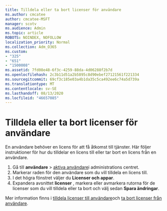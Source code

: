 ```yaml
---
title: Tilldela eller ta bort licenser för användare
ms.author: cmcatee
author: cmcatee-MSFT
manager: scotv
ms.audience: Admin
ms.topic: article
ROBOTS: NOINDEX, NOFOLLOW
localization_priority: Normal
ms.collection: Adm_O365
ms.custom:
- "325"
- "651"
- "1500008"
ms.assetid: 7fd08e48-6f3c-4259-88da-4d06288f2b7d
ms.openlocfilehash: 2c3b11d51a2b5895c8d90ebef27121561f221334
ms.sourcegitcommit: 69cf3c185e03a4b1da35c5ca492ee6c74a5d739a
ms.translationtype: MT
ms.contentlocale: sv-SE
ms.lasthandoff: 08/13/2020
ms.locfileid: "46657085"
---
```

# <a name="assign-or-unassign-licenses-to-users"></a>Tilldela eller ta bort licenser för användare

En användare behöver en licens för att få åtkomst till tjänster. Här följer instruktioner för hur du tilldelar en licens till eller tar bort en licens från en användare.
  
1. Gå till **användare** \> [aktiva användare](https://go.microsoft.com/fwlink/p/?linkid=834822)i administrations centret.
2. Markerar raden för den användare som du vill tilldela en licens till.
3. I det högra fönstret väljer du **Licenser och appar**.
4. Expandera avsnittet **licenser** , markera eller avmarkera rutorna för de licenser som du vill tilldela eller ta bort och välj sedan **Spara ändringar**.

Mer information finns i [tilldela licenser till användare](https://docs.microsoft.com/microsoft-365/admin/manage/assign-licenses-to-users)och [ta bort licenser från användare](https://docs.microsoft.com/microsoft-365/admin/manage/remove-licenses-from-users).